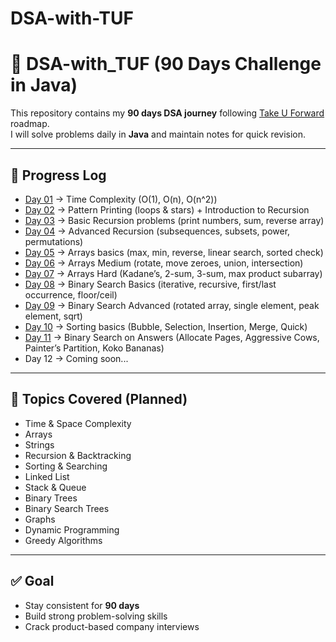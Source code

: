 # DSA-with-TUF
# 🚀 DSA-with_TUF (90 Days Challenge in Java)

This repository contains my **90 days DSA journey** following [Take U Forward](https://takeuforward.org/) roadmap.  
I will solve problems daily in **Java** and maintain notes for quick revision.

---

## 📌 Progress Log

- [Day 01](./Day01-TimeComplexity) → Time Complexity (O(1), O(n), O(n^2))
- [Day 02](./Day02-Patterns-Recursion) → Pattern Printing (loops & stars) + Introduction to Recursion
- [Day 03](./Day03-Recursion-Basics) → Basic Recursion problems (print numbers, sum, reverse array)
- [Day 04](./Day04-Recursion-Advanced) → Advanced Recursion (subsequences, subsets, power, permutations)
- [Day 05](./Day05-Arrays-Basics) → Arrays basics (max, min, reverse, linear search, sorted check)
- [Day 06](./Day06-Arrays-Medium) → Arrays Medium (rotate, move zeroes, union, intersection)
- [Day 07](./Day07-Arrays-Hard) → Arrays Hard (Kadane’s, 2-sum, 3-sum, max product subarray)
- [Day 08](./Day08-BinarySearch-Basics) → Binary Search Basics (iterative, recursive, first/last occurrence, floor/ceil)
- [Day 09](./05-Sorting-Searching/Day09-BinarySearch-Advanced) → Binary Search Advanced (rotated array, single element, peak element, sqrt)
- [Day 10](./05-Sorting-Searching/Day10-Sorting-Basics) → Sorting basics (Bubble, Selection, Insertion, Merge, Quick)
- [Day 11](./05-Sorting-Searching/Day11-Sorting-Searching-Advanced) → Binary Search on Answers (Allocate Pages, Aggressive Cows, Painter’s Partition, Koko Bananas)
- Day 12 → Coming soon...

---

## 📖 Topics Covered (Planned)
- Time & Space Complexity
- Arrays
- Strings
- Recursion & Backtracking
- Sorting & Searching
- Linked List
- Stack & Queue
- Binary Trees
- Binary Search Trees
- Graphs
- Dynamic Programming
- Greedy Algorithms

---

## ✅ Goal
- Stay consistent for **90 days**
- Build strong problem-solving skills
- Crack product-based company interviews
